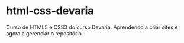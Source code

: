 # html-css-devaria
 Curso de HTML5 e CSS3 do curso Devaria.
 Aprendendo a criar sites e agora a gerenciar o repositório.
